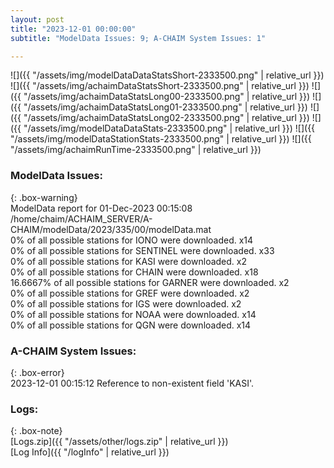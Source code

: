 ```yaml
---
layout: post
title: "2023-12-01 00:00:00"
subtitle: "ModelData Issues: 9; A-CHAIM System Issues: 1"

---
```


![]({{ "/assets/img/modelDataDataStatsShort-2333500.png" | relative_url }})
![]({{ "/assets/img/achaimDataStatsShort-2333500.png" | relative_url }})
![]({{ "/assets/img/achaimDataStatsLong00-2333500.png" | relative_url }})
![]({{ "/assets/img/achaimDataStatsLong01-2333500.png" | relative_url }})
![]({{ "/assets/img/achaimDataStatsLong02-2333500.png" | relative_url }})
![]({{ "/assets/img/modelDataDataStats-2333500.png" | relative_url }})
![]({{ "/assets/img/modelDataStationStats-2333500.png" | relative_url }})
![]({{ "/assets/img/achaimRunTime-2333500.png" | relative_url }})


### ModelData Issues:  
  
{: .box-warning}  
 ModelData report for 01-Dec-2023 00:15:08   
 /home/chaim/ACHAIM_SERVER/A-CHAIM/modelData/2023/335/00/modelData.mat   
 0% of all possible stations for IONO were downloaded. x14   
 0% of all possible stations for SENTINEL were downloaded. x33   
 0% of all possible stations for KASI were downloaded. x2   
 0% of all possible stations for CHAIN were downloaded. x18   
 16.6667% of all possible stations for GARNER were downloaded. x2   
 0% of all possible stations for GREF were downloaded. x2   
 0% of all possible stations for IGS were downloaded. x2   
 0% of all possible stations for NOAA were downloaded. x14   
 0% of all possible stations for QGN were downloaded. x14   
  
### A-CHAIM System Issues:  
  
{: .box-error}  
2023-12-01 00:15:12 Reference to non-existent field 'KASI'.  

### Logs:  
  
{: .box-note}  
[Logs.zip]({{ "/assets/other/logs.zip" | relative_url }})  
[Log Info]({{ "/logInfo" | relative_url }})  
